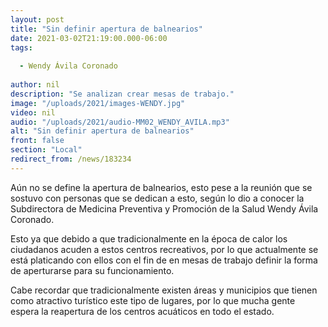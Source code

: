 ```yaml
---
layout: post
title: "Sin definir apertura de balnearios"
date: 2021-03-02T21:19:00.000-06:00
tags:
  
  - Wendy Ávila Coronado
  
author: nil
description: "Se analizan crear mesas de trabajo."
image: "/uploads/2021/images-WENDY.jpg"
video: nil
audio: "/uploads/2021/audio-MM02_WENDY_AVILA.mp3"
alt: "Sin definir apertura de balnearios"
front: false
section: "Local"
redirect_from: /news/183234
---
```


Aún no se define la apertura de balnearios, esto pese a la reunión que se sostuvo con personas que se dedican a esto, según lo dio a conocer la Subdirectora de Medicina Preventiva y Promoción de la Salud Wendy Ávila Coronado.

Esto ya que debido a que tradicionalmente en la época de calor los ciudadanos acuden a estos centros recreativos, por lo que actualmente se está platicando con ellos con el fin de en mesas de trabajo definir la forma de aperturarse  para su funcionamiento.

Cabe recordar que tradicionalmente existen áreas y municipios que tienen como atractivo turístico este tipo de lugares, por lo que mucha gente espera la reapertura de los centros acuáticos en todo el estado.